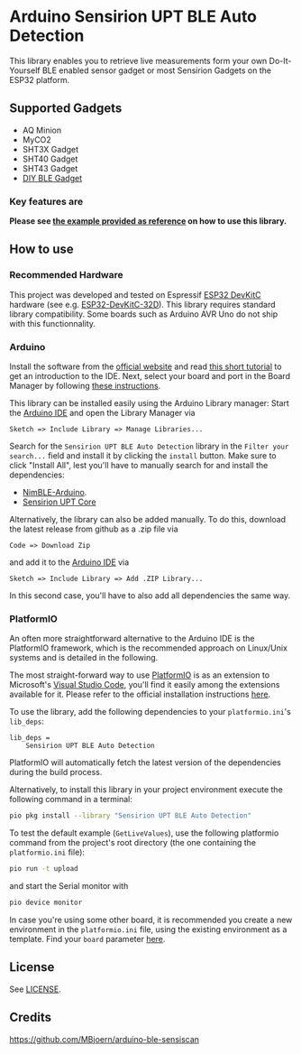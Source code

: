 # Arduino Sensirion UPT BLE Auto Detection

This library enables you to retrieve live measurements form your own Do-It-Yourself BLE enabled sensor gadget or most Sensirion Gadgets on the ESP32 platform. 

## Supported Gadgets
* AQ Minion
* MyCO2
* SHT3X Gadget
* SHT40 Gadget
* SHT43 Gadget
* [DIY BLE Gadget](https://github.com/Sensirion/arduino-ble-gadget)

### Key features are

**Please see [the example provided as reference](examples/GetLiveValues/GetLiveValues.ino) on how to use this library.**

## How to use
### Recommended Hardware

This project was developed and tested on Espressif [ESP32 DevKitC](https://www.espressif.com/en/products/devkits/esp32-devkitc) hardware (see e.g. [ESP32-DevKitC-32D](https://www.digikey.com/en/products/detail/espressif-systems/ESP32-DEVKITC-32D/9356990)).
This library requires standard library compatibility. Some boards such as Arduino AVR Uno do not ship with this functionnality.

### Arduino
Install the software from the [official website](https://www.arduino.cc/en/software) and read [this short tutorial](https://docs.arduino.cc/software/ide-v2/tutorials/getting-started-ide-v2/) to get an introduction to the IDE.
Next, select your board and port in the Board Manager by following [these instructions](https://support.arduino.cc/hc/en-us/articles/4406856349970-Select-board-and-port-in-Arduino-IDE).

This library can be installed easily using the Arduino Library manager:
Start the [Arduino IDE](http://www.arduino.cc/en/main/software) and open the Library Manager via

    Sketch => Include Library => Manage Libraries...

Search for the `Sensirion UPT BLE Auto Detection` library in the `Filter your search...` field and install it by clicking the `install` button. Make sure to click "Install All", lest you'll have to manually search for and install the dependencies:
* [NimBLE-Arduino](https://www.arduino.cc/reference/en/libraries/nimble-arduino/).
* [Sensirion UPT Core](https://www.arduino.cc/reference/en/libraries/sensirion-upt-core/)

Alternatively, the library can also be added manually. To do this, download the latest release from github as a .zip file via

    Code => Download Zip

and add it to the [Arduino IDE](http://www.arduino.cc/en/main/software) via

    Sketch => Include Library => Add .ZIP Library...

In this second case, you'll have to also add all dependencies the same way.

### PlatformIO
An often more straightforward alternative to the Arduino IDE is the PlatformIO framework, which is the recommended approach on Linux/Unix systems and is detailed in the following.

The most straight-forward way to use [PlatformIO](https://platformio.org/platformio-ide) is as an extension to Microsoft's [Visual Studio Code](https://code.visualstudio.com/), you'll find it easily among the extensions available for it. Please refer to the official installation instructions [here](https://platformio.org/install/ide?install=vscode).

To use the library, add the following dependencies to your `platformio.ini`'s `lib_deps`:

```control
lib_deps =
    Sensirion UPT BLE Auto Detection
```
PlatformIO will automatically fetch the latest version of the dependencies during the build process.

Alternatively, to install this library in your project environment execute the following command in a terminal:
```bash
pio pkg install --library "Sensirion UPT BLE Auto Detection"
```

To test the default example (`GetLiveValues`), use the following platformio command from the project's root directory (the one containing the `platformio.ini` file):
```bash
pio run -t upload
```
and start the Serial monitor with
```bash
pio device monitor
```

In case you're using some other board, it is recommended you create a new environment in the `platformio.ini` file, using the existing environment as a template. Find your `board` parameter [here](https://docs.platformio.org/en/latest/boards/index.html).

## License

See [LICENSE](LICENSE.txt).

## Credits

https://github.com/MBjoern/arduino-ble-sensiscan

